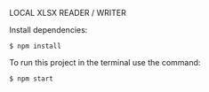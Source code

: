LOCAL XLSX READER / WRITER

Install dependencies: 
```
$ npm install
```
To run this project in the terminal use the command:
```
$ npm start
```



